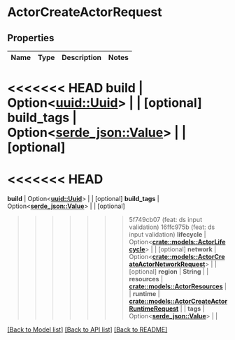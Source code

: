 # ActorCreateActorRequest

## Properties

Name | Type | Description | Notes
------------ | ------------- | ------------- | -------------
<<<<<<< HEAD
**build** | Option<[**uuid::Uuid**](uuid::Uuid.md)> |  | [optional]
**build_tags** | Option<[**serde_json::Value**](.md)> |  | [optional]
=======
<<<<<<< HEAD
=======
**build** | Option<[**uuid::Uuid**](uuid::Uuid.md)> |  | [optional]
**build_tags** | Option<[**serde_json::Value**](.md)> |  | [optional]
>>>>>>> 5f749cb07 (feat: ds input validation)
>>>>>>> 16ffc975b (feat: ds input validation)
**lifecycle** | Option<[**crate::models::ActorLifecycle**](ActorLifecycle.md)> |  | [optional]
**network** | Option<[**crate::models::ActorCreateActorNetworkRequest**](ActorCreateActorNetworkRequest.md)> |  | [optional]
**region** | **String** |  | 
**resources** | [**crate::models::ActorResources**](ActorResources.md) |  | 
**runtime** | [**crate::models::ActorCreateActorRuntimeRequest**](ActorCreateActorRuntimeRequest.md) |  | 
**tags** | Option<[**serde_json::Value**](.md)> |  | 

[[Back to Model list]](../README.md#documentation-for-models) [[Back to API list]](../README.md#documentation-for-api-endpoints) [[Back to README]](../README.md)


